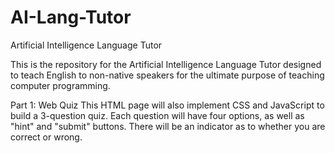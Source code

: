 # AI-Lang-Tutor
Artificial Intelligence Language Tutor

This is the repository for the Artificial Intelligence Language Tutor designed to teach English to non-native speakers for the ultimate purpose of teaching computer programming.

Part 1: Web Quiz
This HTML page will also implement CSS and JavaScript to build a 3-question quiz.
Each question will have four options, as well as "hint" and "submit" buttons.
There will be an indicator as to whether you are correct or wrong.
